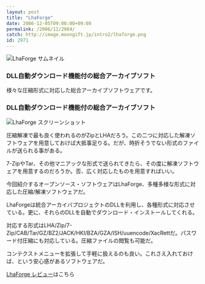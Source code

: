 ```yaml
---
layout: post
title: "LhaForge"
date: 2006-12-05T09:00:00+09:00
permalink: /2006/12/2984/
catch: http://image.moongift.jp/intro2/lhaforge.png
id: 2971
---
```

 ![LhaForge サムネイル](http://image.moongift.jp/intro2/lhaforge.t.png "LhaForge サムネイル")
  

### DLL自動ダウンロード機能付の総合アーカイブソフト
  
様々な圧縮形式に対応した総合アーカイブソフトウェアです。  
<!--more-->  

### DLL自動ダウンロード機能付の総合アーカイブソフト
  

![LhaForge スクリーンショット](http://image.moongift.jp/intro2/lhaforge.png "LhaForge スクリーンショット")

  

圧縮解凍で最も良く使われるのがZipとLHAだろう。この二つに対応した解凍ソフトウェアを用意しておけば大抵事足りる。だが、時折そうでない形式のファイルが送られる事がある。

  

7-ZipやTar、その他マニアックな形式で送られてきたら、その度に解凍ソフトウェアを用意するのだろうか。否、広く対応したものを用意すればいい。

  

今回紹介するオープンソース・ソフトウェアはLhaForge、多種多様な形式に対応した圧縮/解凍ソフトウェアだ。

  

LhaForgeは統合アーカイバプロジェクトのDLLを利用し、各種形式に対応させている。更に、それらのDLLを自動でダウンロード・インストールしてくれる。

  

対応する形式はLHA/Zip/7-Zip/CAB/Tar/GZ/BZ2/JACK/HKI/BZA/GZA/ISH/uuencode/XacRettだ。パスワード付圧縮にも対応している。圧縮ファイルの閲覧も可能だ。

  

コンテクストメニューを拡張して手軽に扱えるのも良い。これさえ入れておけば、という安心感があるソフトウェアだ。

  

[LhaForge レビュー](http://oss.moongift.jp/review/i-2987.html)はこちら

